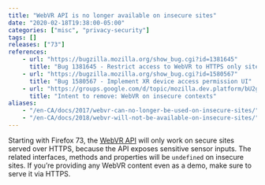 ```yaml
---
title: "WebVR API is no longer available on insecure sites"
date: "2020-02-18T19:38:00-05:00"
categories: ["misc", "privacy-security"]
tags: []
releases: ["73"]
references:
    - url: "https://bugzilla.mozilla.org/show_bug.cgi?id=1381645"
      title: "Bug 1381645 - Restrict access to WebVR to HTTPS only sites."
    - url: "https://bugzilla.mozilla.org/show_bug.cgi?id=1580567"
      title: "Bug 1580567 - Implement XR device access permission UI"
    - url: "https://groups.google.com/d/topic/mozilla.dev.platform/bU2gil1SHkY/discussion"
      title: "Intent to remove: WebVR on insecure contexts"
aliases:
    - "/en-CA/docs/2017/webvr-can-no-longer-be-used-on-insecure-sites/"
    - "/en-CA/docs/2018/webvr-will-not-be-available-on-insecure-sites/"
---
```

Starting with Firefox 73, the [WebVR API](https://developer.mozilla.org/docs/Web/API/WebVR_API) will only work on secure sites served over HTTPS, because the API exposes sensitive sensor inputs. The related interfaces, methods and properties will be `undefined` on insecure sites. If you’re providing any WebVR content even as a demo, make sure to serve it via HTTPS.

